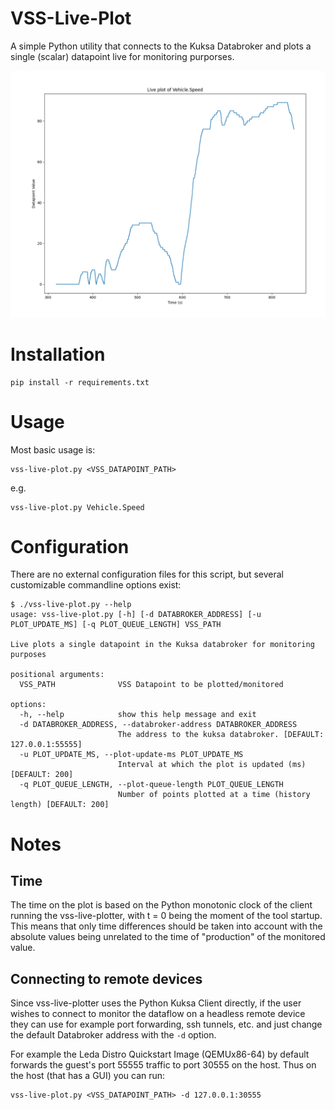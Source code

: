 # VSS-Live-Plot

A simple Python utility that connects to the Kuksa Databroker and plots a single (scalar) datapoint live for monitoring purporses.

![Screenshot of liveplot of Vehicle.Speed](res/screenshot_vss_speed.png)

# Installation

```shell
pip install -r requirements.txt
```

# Usage

Most basic usage is:

```shell
vss-live-plot.py <VSS_DATAPOINT_PATH>
```

e.g.

```shell
vss-live-plot.py Vehicle.Speed
```

# Configuration

There are no external configuration files for this script, but several customizable commandline options exist:

```shell
$ ./vss-live-plot.py --help
usage: vss-live-plot.py [-h] [-d DATABROKER_ADDRESS] [-u PLOT_UPDATE_MS] [-q PLOT_QUEUE_LENGTH] VSS_PATH

Live plots a single datapoint in the Kuksa databroker for monitoring purposes

positional arguments:
  VSS_PATH              VSS Datapoint to be plotted/monitored

options:
  -h, --help            show this help message and exit
  -d DATABROKER_ADDRESS, --databroker-address DATABROKER_ADDRESS
                        The address to the kuksa databroker. [DEFAULT: 127.0.0.1:55555]
  -u PLOT_UPDATE_MS, --plot-update-ms PLOT_UPDATE_MS
                        Interval at which the plot is updated (ms) [DEFAULT: 200]
  -q PLOT_QUEUE_LENGTH, --plot-queue-length PLOT_QUEUE_LENGTH
                        Number of points plotted at a time (history length) [DEFAULT: 200]
```

# Notes

## Time

The time on the plot is based on the Python monotonic clock of the client running the vss-live-plotter, with t = 0 being
the moment of the tool startup. This means that only time differences should be taken into account with the absolute values
being unrelated to the time of "production" of the monitored value.

## Connecting to remote devices

Since vss-live-plotter uses the Python Kuksa Client directly, if the user wishes to connect to monitor the dataflow on a headless remote device
they can use for example port forwarding, ssh tunnels, etc. and just change the default Databroker address with the `-d` option.

For example the Leda Distro Quickstart Image (QEMUx86-64) by default forwards the guest's port 55555 traffic to port 30555 on the host. Thus on the host (that has a GUI) you can run:

```shell
vss-live-plot.py <VSS_DATAPOINT_PATH> -d 127.0.0.1:30555
```
